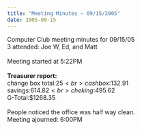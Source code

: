 ```yaml
---
title: "Meeting Minutes – 09/15/2005"
date: 2005-09-15
---
```

Computer Club meeting minutes for 09/15/05<br>
   3 attended: Joe W, Ed, and Matt<br>
<br>
Meeting started at 5:22PM<br>
<br>
<b>Treasurer report:</b><br>
change box total:$25<br>
cash box:$132.91<br>
savings:$614.82<br>
cheking:$495.62<br>
G-Total:$1268.35<br>
<br>
People noticed the office was half way clean.<br>
Meeting ajourned: 6:00PM<br>
